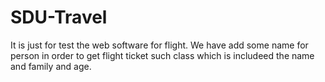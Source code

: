 # SDU-Travel
It is just for test the web software for flight.
We have add some name for person in order to get flight ticket such class which is includeed the name and family and age.
